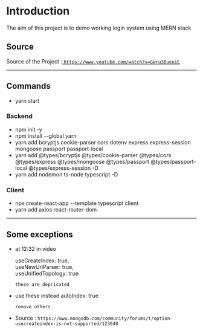 # Introduction
 The aim of this project is to demo working login system using MERN stack

 ## Source

 Source of the Project :<a href="https://www.youtube.com/watch?v=Gwru3BueuiE"> `https://www.youtube.com/watch?v=Gwru3BueuiE`</a>

 ---

 ## Commands
 * yarn start
### Backend

* npm init -y
* npm install --global yarn
* yarn add bcryptjs cookie-parser cors dotenv express express-session mongoose passport passport-local
* yarn add @types/bcryptjs @types/cookie-parser @types/cors @types/express @types/mongoose @types/passport @types/passport-local @types/express-session -D
* yarn add nodemon ts-node typescript -D

### Client

* npx create-react-app --template typescript client
* yarn add axios react-router-dom

---

## Some exceptions 

* at 12:32 in video

  useCreateIndex: true,
  <br>
  useNewUrlParser: true,
  <br>
  useUnifiedTopology: true

  `these are depricated`

* use these instead
  autoIndex: true

  `remove others`

* Source : `https://www.mongodb.com/community/forums/t/option-usecreateindex-is-not-supported/123048`
